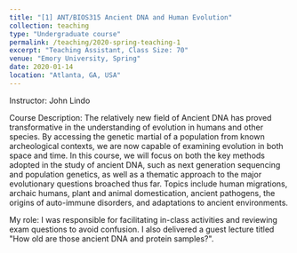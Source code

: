 ```yaml
---
title: "[1] ANT/BIOS315 Ancient DNA and Human Evolution"
collection: teaching
type: "Undergraduate course"
permalink: /teaching/2020-spring-teaching-1
excerpt: "Teaching Assistant, Class Size: 70"
venue: "Emory University, Spring"
date: 2020-01-14
location: "Atlanta, GA, USA"
---
```

Instructor: John Lindo

Course Description: The relatively new field of Ancient DNA has proved transformative in the understanding of evolution in humans and other species. By accessing the genetic martial of a population from known archeological contexts, we are now capable of examining evolution in both space and time. In this course, we will focus on both the key methods adopted in the study of ancient DNA, such as next generation sequencing and population genetics, as well as a thematic approach to the major evolutionary questions broached thus far. Topics include human migrations, archaic humans, plant and animal domestication, ancient pathogens, the origins of auto-immune disorders, and adaptations to ancient environments.

My role: I was responsible for facilitating in-class activities and reviewing exam questions to avoid confusion. I also delivered a guest lecture titled "How old are those ancient DNA and protein samples?". 